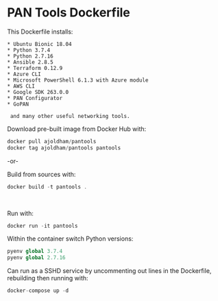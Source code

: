 PAN Tools Dockerfile
====================

This Dockerfile installs:

```
* Ubuntu Bionic 18.04
* Python 3.7.4
* Python 2.7.16
* Ansible 2.8.5
* Terraform 0.12.9
* Azure CLI
* Microsoft PowerShell 6.1.3 with Azure module
* AWS CLI
* Google SDK 263.0.0
* PAN Configurator
* GoPAN

 and many other useful networking tools.
```


Download pre-built image from Docker Hub with:

```php
docker pull ajoldham/pantools
docker tag ajoldham/pantools pantools
```

-or-

 Build from sources with:  
```php
docker build -t pantools .
```

<br>

Run with:
```php
docker run -it pantools
```

Within the container switch Python versions:
```php
pyenv global 3.7.4
pyenv global 2.7.16
```

Can run as a SSHD service by uncommenting out lines in the Dockerfile, rebuilding then running with:
```php
docker-compose up -d
```